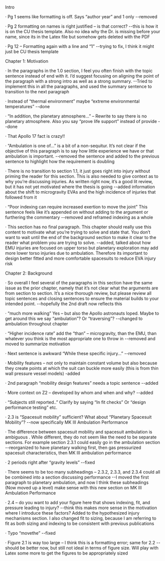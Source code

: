 Intro

·     Pg 1 seems like formatting is off. Says “author year” and 1 only --removed

·     Pg 2 formatting on names is right justified – is that correct? --this is how it is on the CU thesis template. Also no idea why the Dr. is missing before your name, since its in the Latex file but somehow gets deleted with the PDF

·     Pg 12 – Formatting again with a line and “1” --trying to fix, I think it might just be CU thesis template

 

Chapter 1: Motivation

·     In the paragraphs in the 1.0 section, I feel you often finish with the topic sentence instead of end with it. I’d suggest focusing on aligning the point of the paragraph with a strong intro as well as a strong summary. --Tried to implement this in all the paragraphs, and used the summary sentence to transition to the next paragraph

·     Instead of “thermal environment” maybe “extreme environmental temperatures” --done

·     “In addition, the planetary atmosphere…” – Rewrite to say there is no planetary atmosphere. Also you say “prove life support” instead of provide --done

·     That Apollo 17 fact is crazy!!

·     “Ambulation is one of…” is a bit of a non-sequitur. It’s not clear if the objective of this paragraph is to say how little experience we have or that ambulation is important. --removed the sentence and added to the previous sentence to highlight how the requirement is doubling 

·     There is no transition to section 1.1, it just goes right into injury without priming the reader for this section. This is also needed to give context as to why you’re discussing injuries. As written right now, it’s a good lit review, but it has not yet motivated where the thesis is going --added information about the shift to microgravity EVAs and the high incidence of injuries that followed from it 

·     “Poor indexing can require increased exertion to move the joint” This sentence feels like it’s appended on without adding to the argument or furthering the commentary --removed and reframed indexing as a whole

·     This section has no final paragraph. This chapter should really use this content to motivate what you’re trying to solve and state that. You don’t want to wait until the end of the background section to make it clear to the reader what problem you are trying to solve. --added, talked about how EMU injuries are focused on upper torso but planetary exploration may add more lower torso injuries due to ambulation. Therefore its important to design better fitted and more comfortable spacesuits to reduce EVA injury risk

 

Chapter 2: Background

·     So overall I feel several of the paragraphs in this section have the same issue as the prior chapter, namely that it’s not clear what the arguments are from section to section. It’s a nice thorough review, but please review all topic sentences and closing sentences to ensure the material builds to your intended point. --hopefully the 2nd draft now reflects this

·     “much more walking” Yes – but also the Apollo astronauts loped. Maybe to get around this we say “ambulation”? Or “traversing”? --changed to ambulation throughout chapter

·     “Higher incidence rate” add the “than” – microgravity, than the EMU, than whatever you think is the most appropriate one to throw in --removed and moved to summarize motivation

·     Next sentence is awkward “While these specific injury…” --removed

·     Mobility features – not only to maintain constant volume but also because they create points at which the suit can buckle more easily (this is from thin wall pressure vessel models) -added

·     2nd paragraph “mobility design features” needs a topic sentence --added

·     More context on Z2 – developed by whom and when and why? --added

·     “Subjects still reported..” Clarify by saying “In fit checks” Or “design performance testing” etc.

·     2.3 is “Spacesuit mobility” sufficient? What about “Planetary Spacesuit Mobility”? --now specifically MK III Ambulation Performance

·     The difference between spacesuit mobility and spacesuit ambulation is ambiguous . While different, they do not seem like the need to be separate sections. For example section 2.3.1 could easily go in the ambulation section --reorganized to have planetary walking first, then gas pressurized spacesuit characteristics, then MK III ambulation performance

·     2 periods right after “gravity levels” --fixed

·     There seems to be too many subheadings – 2.3.2, 2.3.3, and 2.3.4 could all be combined into a section discussing performance --I moved the first paragraph to planetary ambulation, and now I think these subheadings (Now moved up a level) make sense with this new section on MK III Ambulation Performance

·     2.4 – do you want to add your figure here that shows indexing, fit, and pressure leading to injury? --think this makes more sense in the motivation where I introduce these factors? Added to the hypothesized injury mechanisms section. I also changed fit to sizing, because I am referring to fit as both sizing and indexing to be consistent with previous publications

·     Typo “movethe” --fixed

·     Figure 2.1 is way too large – I think this is a formatting error; same for 2.2 --should be better now, but still not ideal in terms of figure size. Will play with Latex some more to get the figures to be appropriately sized
